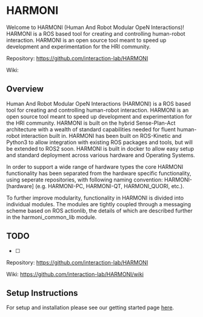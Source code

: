 # HARMONI
Welcome to HARMONI (Human And Robot Modular OpeN Interactions)! HARMONI is a ROS based tool for creating and controlling human-robot interaction. HARMONI is an open source tool meant to speed up development and experimentation for the HRI community.

Repository: https://github.com/interaction-lab/HARMONI

Wiki: 

## Overview

Human And Robot Modular OpeN Interactions (HARMONI) is a ROS based tool for creating and controlling human-robot interaction. HARMONI is an open source tool meant to speed up development and experimentation for the HRI community. HARMONI is built on the hybrid Sense-Plan-Act architecture with a wealth of standard capabilities needed for fluent human-robot interaction built in. HARMONI has been built on ROS-Kinetic and Python3 to allow integration with existing ROS packages and tools, but will be extended to ROS2 soon. HARMONI is built in docker to allow easy setup and standard deployment across various hardware and Operating Systems.

In order to support a wide range of hardware types the core HARMONI functionality has been separated from the hardware specific functionality, using seperate repositories, with following naming convention: HARMONI-[hardware] (e.g. HARMONI-PC, HARMONI-QT, HARMONI_QUORI, etc.).

To further improve modularity, functionality in HARMONI is divided into individual modules. The modules are tightly coupled through a messaging scheme based on ROS actionlib, the details of which are described further in the harmoni_common_lib module.

## TODO
- [ ] 


Repository: https://github.com/interaction-lab/HARMONI

Wiki: https://github.com/interaction-lab/HARMONI/wiki


## Setup Instructions

For setup and installation please see our getting started page [here](https://github.com/interaction-lab/HARMONI/wiki/Getting-started).




